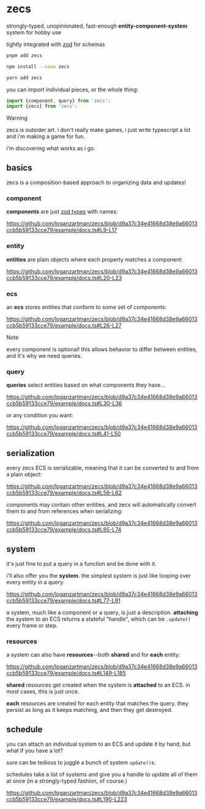 # zecs

strongly-typed, unopinionated, fast-enough **entity-component-system** system for hobby use

tightly integrated with [zod](https://zod.dev/) for schemas

```sh
pnpm add zecs
```

```sh
npm install --save zecs
```

```sh
yarn add zecs
```

you can import individual pieces, or the whole thing:

```ts
import {component, query} from 'zecs';
import {zecs} from 'zecs';
```

> [!WARNING]
> zecs is outsider art. i don't really make games, i just write typescript a lot and i'm making a game for fun.
> 
> i'm discovering what works as i go.

## basics

zecs is a composition-based approach to organizing data and updates!

### component

**components** are just [zod types](https://zod.dev/?id=introduction) with names:

https://github.com/loganzartman/zecs/blob/d9a37c34e41668d38e9a66013ccb5b59133cce79/example/docs.ts#L9-L17

### entity

**entities** are plain objects where each property matches a component:

https://github.com/loganzartman/zecs/blob/d9a37c34e41668d38e9a66013ccb5b59133cce79/example/docs.ts#L20-L23

### ecs

an **ecs** stores entities that conform to some set of components:

https://github.com/loganzartman/zecs/blob/d9a37c34e41668d38e9a66013ccb5b59133cce79/example/docs.ts#L26-L27

> [!NOTE]
> every component is optional! this allows behavior to differ between entities, and it's why we need queries.

### query

**queries** select entities based on what components they have...

https://github.com/loganzartman/zecs/blob/d9a37c34e41668d38e9a66013ccb5b59133cce79/example/docs.ts#L30-L36

or any condition you want:

https://github.com/loganzartman/zecs/blob/d9a37c34e41668d38e9a66013ccb5b59133cce79/example/docs.ts#L41-L50

## serialization

every zecs ECS is serializable, meaning that it can be converted to and from a plain object:

https://github.com/loganzartman/zecs/blob/d9a37c34e41668d38e9a66013ccb5b59133cce79/example/docs.ts#L56-L62

components may contain other entities, and zecs will automatically convert them to and from references when serializing:

https://github.com/loganzartman/zecs/blob/d9a37c34e41668d38e9a66013ccb5b59133cce79/example/docs.ts#L65-L74

## system

it's just fine to put a query in a function and be done with it.

i'll also offer you the **system**. the simplest system is just like looping over every entity in a query:

https://github.com/loganzartman/zecs/blob/d9a37c34e41668d38e9a66013ccb5b59133cce79/example/docs.ts#L77-L91

a system, much like a component or a query, is just a description. **attaching** the system to an ECS returns a stateful "handle", which can be `.update()` every frame or step.

### resources

a system can also have **resources**--both **shared** and for **each** entity:

https://github.com/loganzartman/zecs/blob/d9a37c34e41668d38e9a66013ccb5b59133cce79/example/docs.ts#L149-L185

**shared** resources get created when the system is **attached** to an ECS. in most cases, this is just once.

**each** resources are created for each entity that matches the query. they persist as long as it keeps matching, and then they get destroyed.

## schedule

you can attach an individual system to an ECS and update it by hand, but what if you have a lot?

sure can be tedious to juggle a bunch of system `update()`s.

schedules take a list of systems and give you a handle to update all of them at once (in a strongly-typed fashion, of course.)

https://github.com/loganzartman/zecs/blob/d9a37c34e41668d38e9a66013ccb5b59133cce79/example/docs.ts#L190-L223
